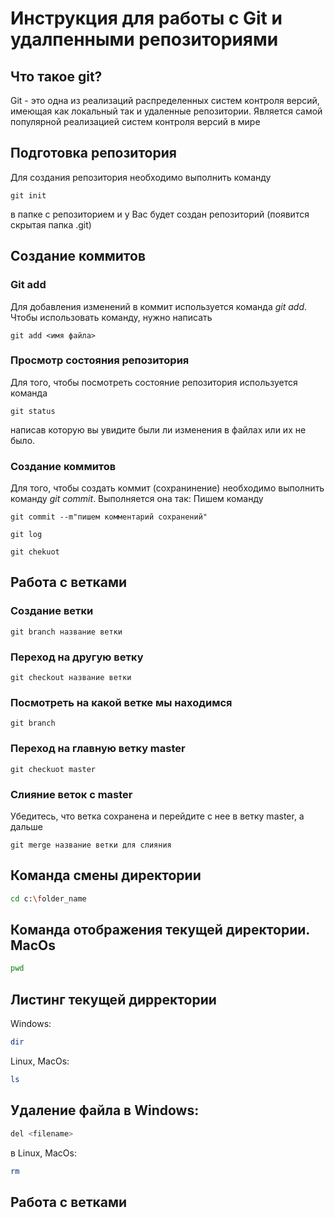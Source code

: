 # Инструкция для работы с Git и удалпенными репозиториями

## Что такое git?
Git - это одна из реализаций распределенных систем контроля версий, имеющая как локальный так и удаленные репозитории. Является самой популярной реализацией систем контроля версий в мире
## Подготовка репозитория
Для создания репозитория необходимо выполнить команду 
```
git init 
```
в папке  с репозиторием и у Вас будет создан репозиторий (появится скрытая папка .git)

## Создание коммитов

### Git add
Для добавления изменений в коммит используется команда *git add*. Чтобы использовать команду, нужно написать 
```
git add <имя файла>
```

### Просмотр состояния репозитория
Для того, чтобы посмотреть состояние репозитория используется команда 
```
git status
``` 

 написав которую вы увидите были ли изменения в файлах или их не было.

### Создание коммитов
Для того, чтобы создать коммит (сохранинение) необходимо выполнить команду *git commit*.
Выполняется она так:
Пишем команду 
``` 
git commit --m"пишем комментарий сохранений"
```
```
git log
```

```
git chekuot
```

## Работа с ветками 

### Создание ветки
```
git branch название ветки
```
### Переход на другую ветку
```
git checkout название ветки
```
### Посмотреть на какой ветке мы находимся
```
git branch
```
### Переход на главную ветку master
```
git checkuot master
```
### Слияние веток с master

Убедитесь, что ветка сохранена и перейдите с нее в ветку master, а дальше 
```
git merge название ветки для слияния
```




## Команда смены директории 
```sh
cd c:\folder_name
```

## Команда отображения текущей директории. MacOs
```sh
pwd
```

## Листинг текущей дирректории
Windows:
```sh
dir
```
Linux, MacOs:
```sh
ls
```

## Удаление файла в Windows:
```sh
del <filename>
```
в Linux, MacOs:
```sh
rm
```
## Работа с ветками
